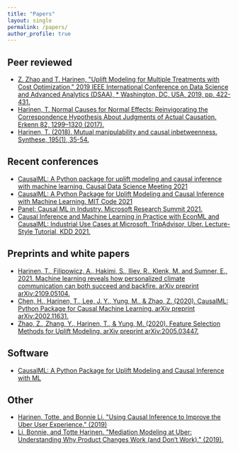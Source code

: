 ```yaml
---
title: "Papers"
layout: single
permalink: /papers/
author_profile: true
---
```


## Peer reviewed
* [Z. Zhao and T. Harinen, "Uplift Modeling for Multiple Treatments with Cost Optimization," 2019 IEEE International Conference on Data Science and Advanced Analytics (DSAA), * Washington, DC, USA, 2019, pp. 422-431.](https://ieeexplore.ieee.org/abstract/document/8964199)
* [Harinen, T. Normal Causes for Normal Effects: Reinvigorating the Correspondence Hypothesis About Judgments of Actual Causation. Erkenn 82, 1299–1320 (2017).](https://link.springer.com/article/10.1007/s10670-017-9876-4)
* [Harinen, T. (2018). Mutual manipulability and causal inbetweenness. Synthese, 195(1), 35-54.](https://link.springer.com/article/10.1007/s11229-014-0564-5)

## Recent conferences
* [CausalML: A Python package for uplift modeling and causal inference with machine learning. Causal Data Science Meeting 2021](https://www.causalscience.org/meeting/program/day-2/)
* [CausalML: A Python Package for Uplift Modeling and Causal Inference with Machine Learning. MIT Code 2021](https://ide.mit.edu/wp-content/uploads/2021/05/CODE@MIT-2021-Poster-Presentations-Days-1-and-2.pdf?x20971)
* [Panel: Causal ML in Industry. Microsoft Research Summit 2021.](https://www.microsoft.com/en-us/research/video/panel-causal-ml-in-industry/)
* [Causal Inference and Machine Learning in Practice with EconML and CausalML: Industrial Use Cases at Microsoft, TripAdvisor, Uber. Lecture-Style Tutorial, KDD 2021.](https://causal-machine-learning.github.io/kdd2021-tutorial/)

## Preprints and white papers
* [Harinen, T., Filipowicz, A., Hakimi, S., Iliev, R., Klenk, M. and Sumner, E., 2021. Machine learning reveals how personalized climate communication can both succeed and backfire. arXiv preprint arXiv:2109.05104.](https://arxiv.org/pdf/2109.05104.pdf)
* [Chen, H., Harinen, T., Lee, J. Y., Yung, M., & Zhao, Z. (2020). CausalML: Python Package for Causal Machine Learning. arXiv preprint arXiv:2002.11631.](https://arxiv.org/abs/2002.11631)
* [Zhao, Z., Zhang, Y., Harinen, T., & Yung, M. (2020). Feature Selection Methods for Uplift Modeling. arXiv preprint arXiv:2005.03447.](https://arxiv.org/pdf/2005.03447.pdf)

## Software
* [CausalML: A Python Package for Uplift Modeling and Causal Inference with ML](https://github.com/uber/causalml)

## Other
* [Harinen, Totte, and Bonnie Li. "Using Causal Inference to Improve the Uber User Experience." (2019)](https://eng.uber.com/causal-inference-at-uber/)
* [Li, Bonnie, and Totte Harinen. "Mediation Modeling at Uber: Understanding Why Product Changes Work (and Don’t Work)." (2019).](https://eng.uber.com/mediation-modeling/)